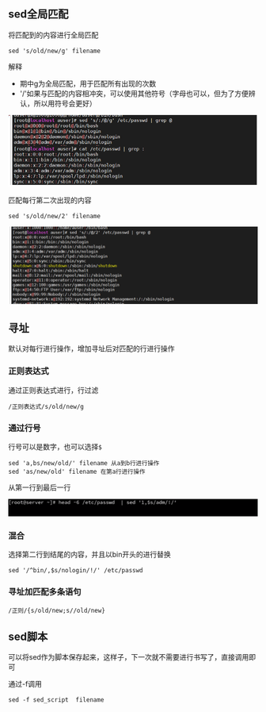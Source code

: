## sed全局匹配

将匹配到的内容进行全局匹配

```
sed 's/old/new/g' filename
```

解释

+ 期中g为全局匹配，用于匹配所有出现的次数
+ '/'如果与匹配的内容相冲突，可以使用其他符号（字母也可以，但为了方便辨认，所以用符号会更好）

![image-20201130174229652](../img/image-20201130174229652.png)



匹配每行第二次出现的内容

```
sed 's/old/new/2' filename
```

![image-20201130174341482](../img/image-20201130174341482.png)



## 寻址

默认对每行进行操作，增加寻址后对匹配的行进行操作

### 正则表达式

通过正则表达式进行，行过滤

```
/正则表达式/s/old/new/g
```



### 通过行号

行号可以是数字，也可以选择`$`

```
sed 'a,bs/new/old/' filename 从a到b行进行操作
sed 'as/new/old' filename 在第a行进行操作
```

从第一行到最后一行

![image-20201130175025293](../img/image-20201130175025293.png)

### 混合

选择第二行到结尾的内容，并且以bin开头的进行替换

```
sed '/^bin/,$s/nologin/!/' /etc/passwd
```



### 寻址加匹配多条语句

```
/正则/{s/old/new;s//old/new}
```



## sed脚本

可以将sed作为脚本保存起来，这样子，下一次就不需要进行书写了，直接调用即可

通过-f调用

```
sed -f sed_script  filename
```

